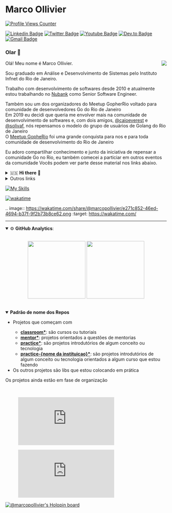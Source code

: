 # Marco Ollivier 
[![Profile Views Counter](https://komarev.com/ghpvc/?username=marcopollivier&color=blueviolet)](https://github.com/antonkomarev/github-profile-views-counter) 

[![Linkedin Badge](https://img.shields.io/badge/-LinkedIn-blue?style=flat-square&logo=Linkedin&logoColor=white&link=https://www.linkedin.com/in/marcopollivier/)](https://www.linkedin.com/in/marcopollivier/)
[![Twitter Badge](https://img.shields.io/badge/-Twitter-1DA1F2?style=flat-square&logo=Twitter&logoColor=white&link=https://twitter.com/marcopollivier)](https://twitter.com/marcopollivier)
[![Youtube Badge](https://img.shields.io/badge/-Youtube-FF0000?style=flat-square&logo=Youtube&logoColor=white&link=https://youtube.com/marcopollivier)](https://youtube.com/marcopollivier)
[![Dev.to Badge](https://img.shields.io/badge/-Dev.to-363D44?style=flat-square&logo=Dev.to&logoColor=white&link=https://dev.to/marcopollivier)](https://dev.to/marcopollivier)
[![Gmail Badge](https://img.shields.io/badge/-Gmail-c14438?style=flat-square&logo=Gmail&logoColor=white&link=mailto:mollivier.dev@gmail.com)](mailto:mollivier.dev@gmail.com/)


<h3>Olar 👋</h3>

<div>  
<!--   <img align="right" src="https://media.tenor.com/images/523867fba2a5e8e32703d916728e02bf/tenor.gif"/> -->
  <img align="right" src="https://c.tenor.com/E-e0teqEbLEAAAAC/hi-children.gif"/>

  
  <p>Olá! Meu nome é Marco Ollivier.</p>

  <p>
    Sou graduado em Análise e Desenvolvimento de Sistemas pelo Instituto Infnet do Rio de Janeiro.
  </p>
  
  <p>
    Trabalho com desenvolvimento de softwares desde 2010 e atualmente estou trabalhando no <a href="https://www.nubank.com.br">Nubank</a> como Senior Software Engineer.
  </p>

  <p>
    Também sou um dos organizadores do Meetup GopherRio voltado para comunidade de desenvolvedores Go do Rio de Janeiro
    <br>
    Em 2019 eu decidi que queria me envolver mais na comunidade de desenvolvimento de softwares e, com dois amigos, 
    <a href="https://github.com/caioeverest">@caioeverest</a> e
    <a href="https://github.com/solivaf">@solivaf</a>, 
    nós repensamos o modelo do grupo de usuários de Golang do Rio de Janeiro
    <br>
    O <a href="https://www.meetup.com/GopheRio">Meetup GopheRio</a> foi uma grande conquista para nos e para toda comunidade de desenvolvimento do Rio de Janeiro
  </p>

  <p>
    Eu adoro compartilhar conhecimento e junto da iniciativa de repensar a comunidade Go no Rio, eu também comecei a particiar em outros eventos da comunidade
    Vocês podem ver parte desse material nos links abaixo.
  </p>
</div>



<details close>
  <summary>🇺🇸  <b>Hi there</b> 👋</summary>

  <br>
  <p>Hi. My name is Marco Ollivier.</p>

  <p>
      I have a degree in Systems Analysis from the Infnet Institute in Rio de Janeiro. 
      I have been working with software development since 2010 and currently, I'm working at <a href="https://www.nubank.com.br">Nubank</a> as a Senior Software Engineer.
  </p>

  <p>
    I am also one of the organizers of the GopherRio Meetup aimed at the Go developer community in Rio de Janeiro
    In 2019 I decided to get more involved in the Software Development Community and with two friends, 
    <a href="https://github.com/caioeverest">@caioeverest</a> and 
    <a href="https://github.com/solivaf">@solivaf</a>, 
    we redesigned the Golang users group in Rio de Janeiro city. 
    The <a href="https://www.meetup.com/GopheRio">GopheRio Meetup</a> was a great achievement for us and the developers community in Rio.
  </p>

  <p>
    I love to share knowledge. And along with the initiative to redesign the Go community in Rio, 
    I also started to be more participative in other communities and events. You can see a part of my material in the links below.
  </p>
  
</details>

<details close>
<summary>Outros links</summary>
<ul>
  <li>
    <a href="https://marcopollivier.dev">Site pessoal</a>
  </li>
  <li>
    <a href="https://thedevconf.com/palestrante/marco-ollivier">TDC Profile</a>
  </li>
  <li>
    <a href="https://www.infoq.com/br/presentations/traefik-proxy-poderoso-confiavel-producao">[InfoQ] Talk sobre Traefik na GopherCon Brasil 2019</a>
  </li>
</ul>
</details>


[![My Skills](https://skillicons.dev/icons?i=go,js,ts,clojure,java,aws,docker,git,github,ansible,terraform)](https://skillicons.dev)


[![wakatime](https://wakatime.com/badge/user/99bbc792-f01b-40d9-841c-38b6715ca146.svg)](https://wakatime.com/@99bbc792-f01b-40d9-841c-38b6715ca146)

.. image:: https://wakatime.com/share/@marcopollivier/e271c852-46ed-4694-b37f-9f2b73b8ce62.png
    :target: https://wakatime.com/


--- 

<details open>
  <summary>⚙ <b>GitHub Analytics</b>: </summary>
  <br>
  <p align="center">
    <img height="180em" src="https://github-readme-stats-eight-theta.vercel.app/api?username=marcopollivier&show_icons=true&theme=tokyonight&include_all_commits=true&count_private=true"/>
    <img height="180em" src="https://github-readme-stats-eight-theta.vercel.app/api/top-langs/?username=marcopollivier&layout=compact&langs_count=8&theme=tokyonight&include_all_commits=true&count_private=true"/>
  </p>
</details>

<br>

<details open>
  <summary><b>Padrão de nome dos Repos</b></summary>
    
  <ul>
    <li> Projetos que começam com </li>
    <ul>
        <li>
          <b><u>classroom*</u></b>: são cursos ou tutoriais
        </li>
        <li>
          <b><u>mentor*</u></b>: projetos orientados a questões de mentorias
        </li>
        <li>
          <b><u>practice*</u></b>: são projetos introdutórios de algum conceito ou tecnologia
        </li>
        <li>
          <u><b>practice-{nome da instituicao}*</b></u>: são projetos introdutórios de algum conceito ou tecnologia orientados a algum curso que estou fazendo
        </li>      
      </ul>
    <li>Os outros projetos são libs que estou colocando em prática</li>
  </ul>
  
  
  Os projetos ainda estão em fase de organização 
 
  
</details>

<br>




<figure><embed src="https://wakatime.com/share/@marcopollivier/55eb5116-3f35-4dc7-8d9b-c267ff6a004c.svg"></embed></figure>

<figure><embed src="https://wakatime.com/share/@marcopollivier/a5d8deb5-85af-463e-9297-7ca4bc8910b5.svg"></embed></figure>

<!--
https://shields.io/category/social
https://simpleicons.org/
-->

<!--START_SECTION:waka-->

<!--END_SECTION:waka-->

[![@marcopollivier's Holopin board](https://holopin.me/marcopollivier)](https://holopin.io/@marcopollivier)

